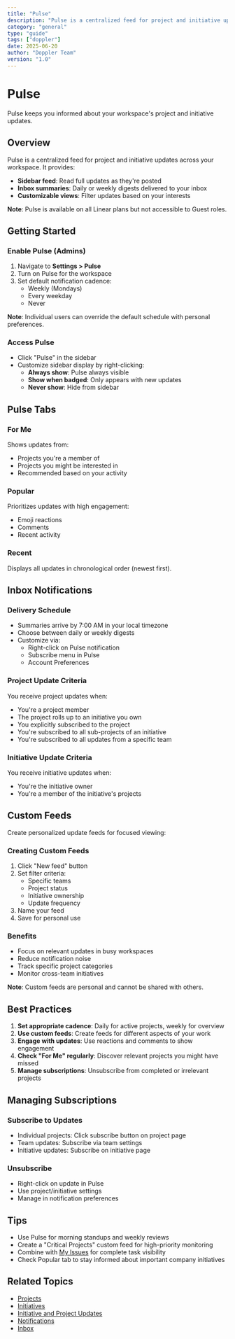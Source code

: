 ```yaml
---
title: "Pulse"
description: "Pulse is a centralized feed for project and initiative updates across your workspace. It provides:"
category: "general"
type: "guide"
tags: ["doppler"]
date: 2025-06-20
author: "Doppler Team"
version: "1.0"
---
```


# Pulse

Pulse keeps you informed about your workspace's project and initiative updates.

## Overview

Pulse is a centralized feed for project and initiative updates across your workspace. It provides:
- **Sidebar feed**: Read full updates as they're posted
- **Inbox summaries**: Daily or weekly digests delivered to your inbox
- **Customizable views**: Filter updates based on your interests

**Note**: Pulse is available on all Linear plans but not accessible to Guest roles.

## Getting Started

### Enable Pulse (Admins)

1. Navigate to **Settings > Pulse**
2. Turn on Pulse for the workspace
3. Set default notification cadence:
   - Weekly (Mondays)
   - Every weekday
   - Never

**Note**: Individual users can override the default schedule with personal preferences.

### Access Pulse

- Click "Pulse" in the sidebar
- Customize sidebar display by right-clicking:
  - **Always show**: Pulse always visible
  - **Show when badged**: Only appears with new updates
  - **Never show**: Hide from sidebar

## Pulse Tabs

### For Me
Shows updates from:
- Projects you're a member of
- Projects you might be interested in
- Recommended based on your activity

### Popular
Prioritizes updates with high engagement:
- Emoji reactions
- Comments
- Recent activity

### Recent
Displays all updates in chronological order (newest first).

## Inbox Notifications

### Delivery Schedule
- Summaries arrive by 7:00 AM in your local timezone
- Choose between daily or weekly digests
- Customize via:
  - Right-click on Pulse notification
  - Subscribe menu in Pulse
  - Account Preferences

### Project Update Criteria

You receive project updates when:
- You're a project member
- The project rolls up to an initiative you own
- You explicitly subscribed to the project
- You're subscribed to all sub-projects of an initiative
- You're subscribed to all updates from a specific team

### Initiative Update Criteria

You receive initiative updates when:
- You're the initiative owner
- You're a member of the initiative's projects

## Custom Feeds

Create personalized update feeds for focused viewing:

### Creating Custom Feeds
1. Click "New feed" button
2. Set filter criteria:
   - Specific teams
   - Project status
   - Initiative ownership
   - Update frequency
3. Name your feed
4. Save for personal use

### Benefits
- Focus on relevant updates in busy workspaces
- Reduce notification noise
- Track specific project categories
- Monitor cross-team initiatives

**Note**: Custom feeds are personal and cannot be shared with others.

## Best Practices

1. **Set appropriate cadence**: Daily for active projects, weekly for overview
2. **Use custom feeds**: Create feeds for different aspects of your work
3. **Engage with updates**: Use reactions and comments to show engagement
4. **Check "For Me" regularly**: Discover relevant projects you might have missed
5. **Manage subscriptions**: Unsubscribe from completed or irrelevant projects

## Managing Subscriptions

### Subscribe to Updates
- Individual projects: Click subscribe button on project page
- Team updates: Subscribe via team settings
- Initiative updates: Subscribe on initiative page

### Unsubscribe
- Right-click on update in Pulse
- Use project/initiative settings
- Manage in notification preferences

## Tips

- Use Pulse for morning standups and weekly reviews
- Create a "Critical Projects" custom feed for high-priority monitoring
- Combine with [My Issues](my-issues.md) for complete task visibility
- Check Popular tab to stay informed about important company initiatives

## Related Topics

- [Projects](../projects/projects.md)
- [Initiatives](../projects/initiatives.md)
- [Initiative and Project Updates](../projects/initiative-and-project-updates.md)
- [Notifications](notifications.md)
- [Inbox](inbox.md)

